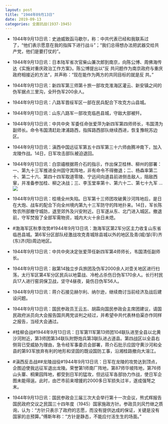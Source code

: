 ```yaml
---
layout: post
title: "1944年09月13日"
date: 2019-09-13
categories: 全面抗战(1937-1945)
---
```


<meta name="referrer" content="no-referrer" />

- 1944年9月13日讯：史迪威致函马歇尔，称：中共代表已经和我联系过了，“他们表示愿意在我的指挥下进行战斗”；“我们总得想办法把武器交给共产党，他们是要打仗的”。 

- 1944年9月13日讯：日本陆军省次官柴山兼次郎到南京，向陈公博、周佛海传达《实施对重庆政治工作方案》。陈公博提出以“反 共问题作为南京政府与重庆政府相接近的方法”，并声称：“现在能作为两方的共同目标的就是反 共。” 

- 1944年9月13日讯：新四军第三师第十旅一部攻克淮海区灌云、新安镇之间的伪军据点三里沟，全歼伪军200余人。 

- 1944年9月13日讯：八路军晋绥军区一部在民兵配合下攻克方山县城。 

- 1944年9月13日讯：山东八路军一部攻克临邑县城，守敌大部被歼。 

- 1944年9月13日讯：中共中央 军委任命张爱萍为新四军第四师师长，韦国清为副师长。命令韦国清赶赴津浦路西，指挥路西部队继续西进，恢复豫皖苏边区。 

- 1944年9月13日讯：滇西中国远征军第五十四军第三十六师由腾冲南下，加入龙陵作战。14日，日军攻击部队被迫退回。 

- 1944年9月13日讯：白崇禧根据蒋介石的指示，作出保卫桂林、柳州的部署：一、第九十三军推进全州固守其阵地，非有命令不得撤退；二、杨森率第二十、第二十六、第四十四军取道零陵、宁远间向道县前进侧击敌人，阻敌西窜，并准备参加桂、柳之决战；三、李玉堂率第十、第六十二、第七十九军 ... <br/><img src="https://wx4.sinaimg.cn/large/aca367d8ly1g6xy6pm8mqj20c80bxglq.jpg" />

- 1944年9月13日讯：桂境全州失陷。日军第十三师团攻破黄沙河阵地后，是日在大炮、战车的配合下向全州境内第九十三军防守的阵地扑来。14日，军长陈牧农所部撤守城防，退至郊外及兴安附近。日军遂从东、北门进入城区。撤退前，守军焚毁了全部军需物资，城内大火十余日未熄。 

- #渤海军区秋季攻势#1944年9月13日讯：渤海军区第2军分区主力收复山东省临邑县城。第6军分区部队经激战攻克青城除县城以外的地区及青(城)邹(平)齐(东)济(阳)周边地区。 

- 1944年9月13日讯：中共中央决定张爱萍任新四军第4师师长，韦国清任副师长。 

- 1944年9月13日讯：敌第14独立步兵旅团及伪军2000余人对壶关地区进行扫荡，太行军区第4军分区民兵以地雷战、冷枪占杀伤日伪军170余人。长行村民兵17人进行窑洞保卫战，坚守4昼夜，毙伤日伪军56人。 

- 1944年9月13日讯：蒋介石接见赫尔利、纳尔逊，继续商讨当前经济及战后建设问题。 

- 1944年9月13日讯：国民参政员王云五、胡霖向国民参政会主席团建议，请国民政府派员向大会报告国共两党谈判之经过，并希望中共代表林伯渠亦作同样之报告，当经大会通过。 

- #桂柳会战#1944年9月13日讯：日军第11军第13师团104联队进至全县以北黄沙河附近，第3师团第34联队附野炮兵第3联队进占道县。第四战区以全县右侧背已受威胁为理由，急令经军事委员会部署，蒋介石批示应固守黄沙河和全县的第93军放弃有利的地形和坚固的既设国防工事，沿湘桂路撤向大溶江。 

- #滇西反击战##龙陵战役#1944年9月13日讯：日军在龙陵的攻势达到顶点，企图迫使我远征军退出龙陵。荣誉第1师南厂阵地，第87师华坡阵地，第76师山头寨、桐果园阵地，都受到日军的猛攻，但远征军各部协力作战，使日军企图未能得逞。此时，由芒市前来增援的2000多日军损失过半，遂成强弩之末。 

- 1944年9月13日讯：国民参政会三届三次大会举行第十一次会议，熊式辉报告国民政府交议之民国三十四年度（1945）国家施政方针。参政员刘风竹继之质询，认为：“方针只表示了政府的志愿，而没有提供达成的保证，关键是没有国家的总预算。”傅斯年称：“方针是静态，不能应付活生生的场面。” 

